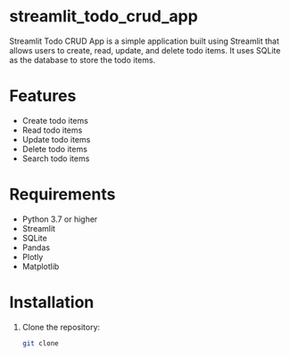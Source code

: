 # streamlit_todo_crud_app
Streamlit Todo CRUD App is a simple application built using Streamlit that allows users to create, read, update, and delete todo items. It uses SQLite as the database to store the todo items.
# Features
- Create todo items
- Read todo items
- Update todo items
- Delete todo items
- Search todo items

# Requirements
- Python 3.7 or higher
- Streamlit
- SQLite
- Pandas
- Plotly
- Matplotlib

# Installation
1. Clone the repository:
   ```bash
   git clone
   

